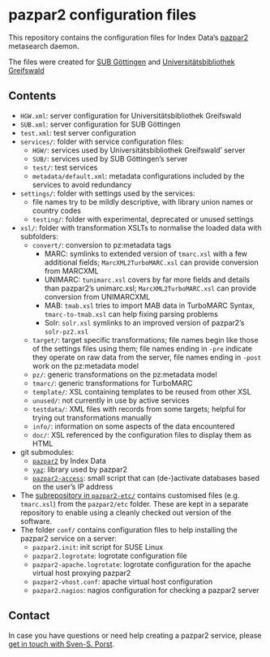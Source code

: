 # pazpar2 configuration files

This repository contains the configuration files for Index Data’s [pazpar2](http://www.indexdata.com/pazpar2/) metasearch daemon.

The files were created for [SUB Göttingen](http://www.sub.uni-goettingen.de) and [Universitätsbibliothek Greifswald](http://www.uni-greifswald.de/bibliothek.html)


## Contents
* `HGW.xml`: server configuration for Universitätsbibliothek Greifswald
* `SUB.xml`: server configuration for SUB Göttingen
* `test.xml`: test server configuration
* `services/`: folder with service configuration files:
	* `HGW/`: services used by Universitätsbibliothek Greifswald’ server
	* `SUB/`: services used by SUB Göttingen’s server
	* `test/`: test services
	* `metadata/default.xml`: metadata configurations included by the services to avoid redundancy
* `settings/`: folder with settings used by the services:
	* file names try to be mildly descriptive, with library union names or country codes
	* `testing/`: folder with experimental, deprecated or unused settings
* `xsl/`: folder with transformation XSLTs to normalise the loaded data with subfolders:
	* `convert/`: conversion to pz:metadata tags
		* MARC: symlinks to extended version of `tmarc.xsl` with a few additional fields; `MarcXML2TurboMARC.xsl` can provide conversion from MARCXML
		* UNIMARC: `tunimarc.xsl` covers by far more fields and details than pazpar2’s unimarc.xsl; `MarcXML2TurboMARC.xsl` can provide conversion from UNIMARCXML
		* MAB: `tmab.xsl` tries to import MAB data in TurboMARC Syntax, `tmarc-to-tmab.xsl` can help fixing parsing problems
		* Solr: `solr.xsl` symlinks to an improved version of pazpar2’s `solr-pz2.xsl`
	* `target/`: target specific transformations; file names begin like those of the settings files using them; file names ending in `-pre` indicate they operate on raw data from the server, file names ending in `-post` work on the pz:metadata model
	* `pz/`: generic transformations on the pz:metadata model
	* `tmarc/`: generic transformations for TurboMARC
	* `template/`: XSL containing templates to be reused from other XSL
	* `unused/`: not currently in use by active services
	* `testdata/`: XML files with records from some targets; helpful for trying out transformations manually
	* `info/`: information on some aspects of the data encountered
	* `doc/`: XSL referenced by the configuration files to display them as HTML
* git submodules:
	* [`pazpar2`](http://git.indexdata.com/?p=pazpar2.git) by Index Data
	* [`yaz`](http://git.indexdata.com/?p=yaz.git): library used by pazpar2
	* [`pazpar2-access`](ttps://github.com/subugoe/pazpar2-access): small script that can (de-)activate databases based on the user’s IP address
* The [subrepository in `pazpar2-etc/`](https://github.com/ssp/pazpar2-etc) contains customised files (e.g. `tmarc.xsl`) from the `pazpar2/etc` folder. These are kept in a separate repository to enable using a cleanly checked out version of the software.
* The folder `conf/` contains configuration files to help installing the pazpar2 service on a server:
	* `pazpar2.init`: init script for SUSE Linux
	* `pazpar2.logrotate`: logrotate configuration file
	* `pazpar2-apache.logrotate`: logrotate configuration for the apache virtual host proxying pazpar2
	* `pazpar2-vhost.conf`: apache virtual host configuration
	* `pazpar2.nagios`: nagios configuration for checking a pazpar2 server


## Contact
In case you have questions or need help creating a pazpar2 service, please [get in touch with Sven-S. Porst](mailto:ssp-web@earthlingsoft.net?subject=pazpar2).

